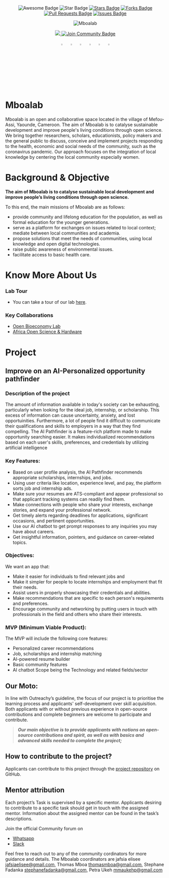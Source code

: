 <div id="top" align="center">

<img src="https://cdn.rawgit.com/sindresorhus/awesome/d7305f38d29fed78fa85652e3a63e154dd8e8829/media/badge.svg" alt="Awesome Badge"/>
<img src="https://img.shields.io/static/v1?label=%F0%9F%8C%9F&message=Mboalab&style=style=flat&color=BC4E99" alt="Star Badge"/>
<a href="https://github.com/Mboalab/Mboalab_Outreachy-May-Aug-2022/stargazers"><img src="https://img.shields.io/github/stars/Mboalab/Mboalab_Outreachy-May-Aug-2022" alt="Stars Badge"/></a>
<a href="https://github.com/Mboalab/Mboalab_Outreachy-May-Aug-2022/network/members"><img src="https://img.shields.io/github/forks/Mboalab/Mboalab_Outreachy-May-Aug-2022" alt="Forks Badge"/></a>
<a href="https://github.com/Mboalab/Mboalab_Outreachy-May-Aug-2022/pulls"><img src="https://img.shields.io/github/issues-pr/Mboalab/Mboalab_Outreachy-May-Aug-2022" alt="Pull Requests Badge"/></a>
<a href="https://github.com/Mboalab/Mboalab_Outreachy-May-Aug-2022/issues"><img src="https://img.shields.io/github/issues/Mboalab/Mboalab_Outreachy-May-Aug-2022" alt="Issues Badge"/></a>
  
  ![Mboalab](https://user-images.githubusercontent.com/63330165/161022905-50be0130-c1f8-4beb-95ea-137e6c780d5e.jpg)
  
<a href="https://twitter.com/LabMboa" ><img src="https://img.shields.io/twitter/follow/LabMboa.svg?style=social" /> </a>
<a href="https://website-mboalab.vercel.app/"><img src="https://img.shields.io/discord/.svg?style=flat&label=Join%20Community&color=7289DA" alt="Join Community Badge"/></a>

  [<img src="https://upload.wikimedia.org/wikipedia/commons/8/83/Steam_icon_logo.svg" width="3.5%"/>](https://www.mboalab.africa/) &nbsp; [<img src="https://img.icons8.com/color/48/000000/twitter.png" width="3.5%"/>](https://twitter.com/LabMboa)  &nbsp; [<img src="https://img.icons8.com/color/48/000000/linkedin.png" width="3.5%"/>](https://www.linkedin.com/company/mboalab/)  &nbsp; [<img src="https://img.icons8.com/fluent/48/000000/facebook-new.png" width="3.5%"/>](https://www.facebook.com/mboalab/)  &nbsp; [<img src="https://img.icons8.com/fluent/48/000000/instagram-new.png" width="3.5%"/>](https://www.instagram.com/)  &nbsp;  [<img src="https://img.icons8.com/fluent/48/000000/gmail.png" width="3.5%"/>](mailto:thomasmboa@gmail.com)
  
  </div>
  
# Mboalab

Mboalab is an open and collaborative space located in the village of Mefou-Assi, Yaounde, Cameroon. The aim of Mboalab is to catalyse sustainable development and improve people's living conditions through open science. We bring together researchers, scholars, educationists, policy makers and the general public to discuss, conceive and implement projects responding to the health, economic and social needs of the community, such as the coronavirus pandemic. Our approach focuses on the integration of local knowledge by centering the local community especially women.

# Background & Objective

**The aim of Mboalab is to catalyse sustainable local development and improve people’s living conditions through open science.**

To this end, the main missions of Mboalab are as follows: 

- provide community and lifelong education for the population, as well as formal education for the younger generations. 
- serve as a platform for exchanges on issues related to local context; mediate between local communities and academia. 
- propose solutions that meet the needs of communities, using local knowledge and open digital technologies.
- raise public awareness of environmental issues.
- facilitate access to basic health care.

# Know More About Us

### Lab Tour
-  You can take a tour of our lab [here](https://www.youtube.com/watch?v=Tfx-C--iELU).
  
### Key Collaborations
- [Open Bioeconomy Lab](https://openbioeconomy.org/)
- [Africa Open Science & Hardware](https://africaosh.com/)

# Project
## Improve on an AI-Personalized opportunity pathfinder

### Description of the project
The amount of information available in today's society can be exhausting, particularly when looking for the ideal job, internship, or scholarship. This excess of information can cause uncertainty, anxiety, and lost opportuinities. Furthermore, a lot of people find it difficult to communicate their qualifications and skills to employers in a way that they find compelling. 
The AI Pathfinder is a feature-rich platform made to make opportunity searching easier. It makes individualized recommendations based on each user's skills, preferences, and credentials by utilizing artificial intelligence

### Key Features:
- Based on user profile analysis, the AI Pathfinder recommends appropriate scholarships, internships, and jobs.
- Using user criteria like location, experience level, and pay, the platform sorts job and internship ads.
- Make sure your resumes are ATS-compliant and appear professional so that applicant tracking systems can readily find them.
- Make connections with people who share your interests, exchange stories, and expand your professional network.
- Get timely alerts regarding deadlines for applications, significant occasions, and pertinent opportunities.
- Use our AI chatbot to get prompt responses to any inquiries you may have about careers.
- Get insightful information, pointers, and guidance on career-related topics. 

### Objectives:
We want an app that:
- Make it easier for individuals to find relevant jobs and
- Make it simpler for people to locate internships and employment that fit their needs.
- Assist users in properly showcasing their credentials and abilities.
- Make recommendations that are specific to each person's requirements and preferences.
- Encourage community and networking by putting users in touch with professionals in the field and others who share their interests.

### MVP (Minimum Viable Product):
The MVP will include the following core features:
- Personalized career recommendations
- Job, scholarships and internship matching
- AI-powered resume builder
- Basic community features
- AI chatbot
Scope being the Technology and related fields/sector


## Our Moto:
In line with Outreachy’s guideline, the focus of our project is to prioritise the learning process and applicants' self-development over skill acquisition. 
Both applicants with or without previous experience in open-source contributions and complete beginners are welcome to participate and contribute. 

>**_Our main objective is to provide applicants with notions on open-source contributions and spirit, as well as with basics and advanced skills needed to complete the project;_**

## How to contribute to the project?
Applicants can contribute to this project through the [project repository](https://github.com/Mboalab/December-2024-to-March-2025-internship) on GitHub. 

## Mentor attribution
Each project’s Task is supervised by a specific mentor. Applicants desiring to contribute to a specific task should get in touch with the assigned mentor. Information about the assigned mentor can be found in the task’s descriptions.

Join the official Community forum on
- [Whatsapp](https://chat.whatsapp.com/FL1te2yu2bg4wlYzuk43Ek)
- [Slack](https://app.slack.com/client/T03BAST9NNT/C03BNJN1MM3)

Feel free to reach out to any of the community cordinators for more guidance and details. The Mboalab coordinators are jafsia elisee <jafsiaelisee@gmail.com>, Thomas Mboa <thomasmboa@gmail.com>, Stephane Fadanka <stephanefadanka@gmail.com>, Petra Ukeh <mmaukehp@gmail.com>
